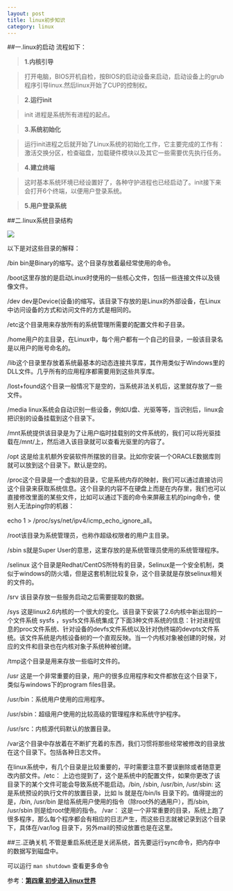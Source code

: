 ```yaml
---
layout: post
title: linux初步知识
category: linux
---
```

##一.linux的启动
流程如下：

>**1.内核引导**

>打开电脑，BIOS开机自检，按BIOS的启动设备来启动，启动设备上的grub程序引导linux.然后linux开始了CUP的控制权。

>**2.运行init**

>init 进程是系统所有进程的起点。

>**3.系统初始化**

>运行init进程之后就开始了Linux系统的初始化工作，它主要完成的工作有：激活交换分区，检查磁盘，加载硬件模块以及其它一些需要优先执行任务。

>**4.建立终端**

>这时基本系统环境已经设置好了，各种守护进程也已经启动了。init接下来会打开6个终端，以便用户登录系统。

>**5.用户登录系统**

##二.linux系统目录结构

![](http://www.92csz.com/study/linux/images/4_20.png)

以下是对这些目录的解释：

/bin bin是Binary的缩写。这个目录存放着最经常使用的命令。

/boot这里存放的是启动Linux时使用的一些核心文件，包括一些连接文件以及镜像文件。

/dev dev是Device(设备)的缩写。该目录下存放的是Linux的外部设备，在Linux中访问设备的方式和访问文件的方式是相同的。

/etc这个目录用来存放所有的系统管理所需要的配置文件和子目录。

/home用户的主目录，在Linux中，每个用户都有一个自己的目录，一般该目录名是以用户的账号命名的。

/lib这个目录里存放着系统最基本的动态连接共享库，其作用类似于Windows里的DLL文件。几乎所有的应用程序都需要用到这些共享库。

/lost+found这个目录一般情况下是空的，当系统非法关机后，这里就存放了一些文件。

/media linux系统会自动识别一些设备，例如U盘、光驱等等，当识别后，linux会把识别的设备挂载到这个目录下。

/mnt系统提供该目录是为了让用户临时挂载别的文件系统的，我们可以将光驱挂载在/mnt/上，然后进入该目录就可以查看光驱里的内容了。

/opt 这是给主机额外安装软件所摆放的目录。比如你安装一个ORACLE数据库则就可以放到这个目录下。默认是空的。

/proc这个目录是一个虚拟的目录，它是系统内存的映射，我们可以通过直接访问这个目录来获取系统信息。这个目录的内容不在硬盘上而是在内存里，我们也可以直接修改里面的某些文件，比如可以通过下面的命令来屏蔽主机的ping命令，使别人无法ping你的机器：

echo 1 > /proc/sys/net/ipv4/icmp_echo_ignore_all。

/root该目录为系统管理员，也称作超级权限者的用户主目录。

/sbin s就是Super User的意思，这里存放的是系统管理员使用的系统管理程序。

/selinux 这个目录是Redhat/CentOS所特有的目录，Selinux是一个安全机制，类似于windows的防火墙，但是这套机制比较复杂，这个目录就是存放selinux相关的文件的。

/srv 该目录存放一些服务启动之后需要提取的数据。

/sys 这是linux2.6内核的一个很大的变化。该目录下安装了2.6内核中新出现的一个文件系统 sysfs ，sysfs文件系统集成了下面3种文件系统的信息：针对进程信息的proc文件系统、针对设备的devfs文件系统以及针对伪终端的devpts文件系统。该文件系统是内核设备树的一个直观反映。当一个内核对象被创建的时候，对应的文件和目录也在内核对象子系统种被创建。

/tmp这个目录是用来存放一些临时文件的。

/usr 这是一个非常重要的目录，用户的很多应用程序和文件都放在这个目录下，类似与windows下的program files目录。

/usr/bin：系统用户使用的应用程序。

/usr/sbin：超级用户使用的比较高级的管理程序和系统守护程序。

/usr/src：内核源代码默认的放置目录。

/var这个目录中存放着在不断扩充着的东西，我们习惯将那些经常被修改的目录放在这个目录下。包括各种日志文件。

在linux系统中，有几个目录是比较重要的，平时需要注意不要误删除或者随意更改内部文件。/etc： 上边也提到了，这个是系统中的配置文件，如果你更改了该目录下的某个文件可能会导致系统不能启动。/bin, /sbin, /usr/bin, /usr/sbin: 这是系统预设的执行文件的放置目录，比如 ls 就是在/bin/ls 目录下的。值得提出的是，/bin, /usr/bin 是给系统用户使用的指令（除root外的通用户），而/sbin, /usr/sbin 则是给root使用的指令。 /var： 这是一个非常重要的目录，系统上跑了很多程序，那么每个程序都会有相应的日志产生，而这些日志就被记录到这个目录下，具体在/var/log 目录下，另外mail的预设放置也是在这里。

##三.正确关机
不管是重启系统还是关闭系统，首先要运行sync命令，把内存中的数据写到磁盘中。

可以运行 `man shutdown` 查看更多命令

参考：[**第四章 初步进入linux世界**](http://www.92csz.com/study/linux/4.htm)


 